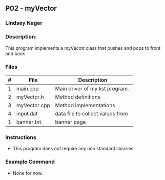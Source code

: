 ## P02 - myVector
### Lindsey Nager
### Description:

This program implements a myVecotr class that pushes and pops to front and back

### Files

|   #   | File         | Description                      |
| :---: | ------------ | -------------------------------- |
|   1   | main.cpp     | Main driver of my list program . |
|   2   | myVector.h   | Method definitions               |
|   3   | myVector.cpp | Method implementations           |
|   4   | input.dat    | data file to collect values from |
|   1   | banner.txt   | banner page                      |


### Instructions

- This program does not require any non standard libraries.

### Example Command

- None for now.